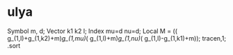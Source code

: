 # ulya

Symbol
m, d;
Vector
k1 k2 l;
Index
mu=d nu=d;
Local M = (( g_(1,l)+g_(1,k2)+m)*g_(1,mu)*( g_(1,l)+m)*g_(1,nu)*( g_(1,l)-g_(1,k1)+m));
tracen,1;
.sort
